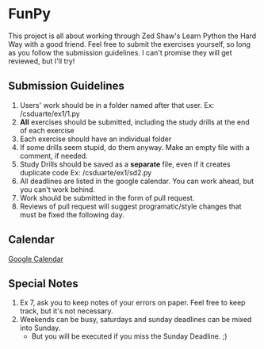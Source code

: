 # FunPy
This project is all about working through Zed Shaw's Learn Python the Hard Way with a good friend. Feel free to submit the exercises yourself, so long as you follow the submission guidelines. I can't promise they will get reviewed, but I'll try!

## Submission Guidelines
1. Users' work should be in a folder named after that user. Ex: /csduarte/ex1/1.py
2. **All** exercises should be submitted, including the study drills at the end of each exercise
3. Each exercise should have an individual folder
4. If some drills seem stupid, do them anyway. Make an empty file with a comment, if needed.
5. Study Drills should be saved as a **separate** file, even if it creates duplicate code Ex: /csduarte/ex1/sd2.py
6. All deadlines are listed in the google calendar. You can work ahead, but you can't work behind.
7. Work should be submitted in the form of pull request. 
8. Reviews of pull request will suggest programatic/style changes that must be fixed the following day.

## Calendar
[Google Calendar](https://calendar.google.com/calendar/ical/7qkqf2eif4nlhg0gldffh0oqlk%40group.calendar.google.com/private-e97a37a283b536614596f5613aef89b0/basic.ics)

## Special Notes
1. Ex 7, ask you to keep notes of your errors on paper. Feel free to keep track, but it's not necessary.
2. Weekends can be busy, saturdays and sunday deadlines can be mixed into Sunday.
    - But you will be executed if you miss the Sunday Deadline. ;)